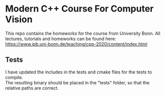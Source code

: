 # Modern C++ Course For Computer Vision
This repo contains the homeworks for the course from University Bonn.
All lectures, tutorials and homeworks can be found here:
<br>https://www.ipb.uni-bonn.de/teaching/cpp-2020/content/index.html



## Tests
I have updated the includes in the tests and cmake files for the tests to compile.
<br>The resulting binary should be placed in the "tests" folder, so that the relative paths are correct.